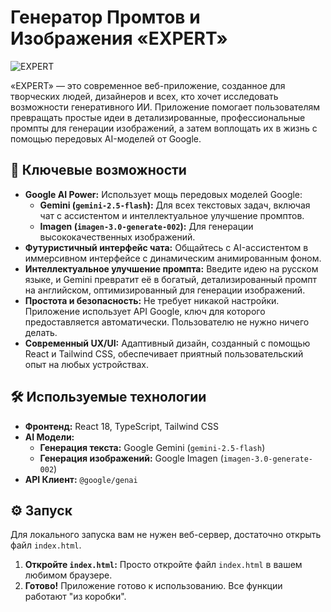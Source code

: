 # Генератор Промтов и Изображения «EXPERT»

![EXPERT](./public/app-screenshot.png)

«EXPERT» — это современное веб-приложение, созданное для творческих людей, дизайнеров и всех, кто хочет исследовать возможности генеративного ИИ. Приложение помогает пользователям превращать простые идеи в детализированные, профессиональные промпты для генерации изображений, а затем воплощать их в жизнь с помощью передовых AI-моделей от Google.

## 🚀 Ключевые возможности

-   **Google AI Power:** Использует мощь передовых моделей Google:
    -   **Gemini (`gemini-2.5-flash`):** Для всех текстовых задач, включая чат с ассистентом и интеллектуальное улучшение промптов.
    -   **Imagen (`imagen-3.0-generate-002`):** Для генерации высококачественных изображений.
-   **Футуристичный интерфейс чата:** Общайтесь с AI-ассистентом в иммерсивном интерфейсе с динамическим анимированным фоном.
-   **Интеллектуальное улучшение промпта:** Введите идею на русском языке, и Gemini превратит её в богатый, детализированный промпт на английском, оптимизированный для генерации изображений.
-   **Простота и безопасность:** Не требует никакой настройки. Приложение использует API Google, ключ для которого предоставляется автоматически. Пользователю не нужно ничего делать.
-   **Современный UX/UI:** Адаптивный дизайн, созданный с помощью React и Tailwind CSS, обеспечивает приятный пользовательский опыт на любых устройствах.

## 🛠️ Используемые технологии

-   **Фронтенд:** React 18, TypeScript, Tailwind CSS
-   **AI Модели:**
    -   **Генерация текста:** Google Gemini (`gemini-2.5-flash`)
    -   **Генерация изображений:** Google Imagen (`imagen-3.0-generate-002`)
-   **API Клиент:** `@google/genai`

## ⚙️ Запуск

Для локального запуска вам не нужен веб-сервер, достаточно открыть файл `index.html`.

1.  **Откройте `index.html`:** Просто откройте файл `index.html` в вашем любимом браузере.
2.  **Готово!** Приложение готово к использованию. Все функции работают "из коробки".